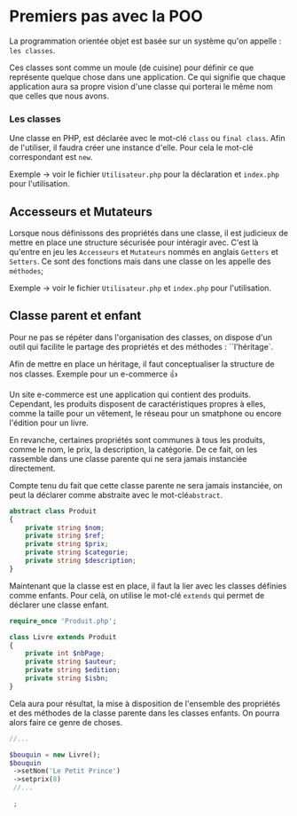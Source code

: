 # Premiers pas avec la POO

La programmation orientée objet est basée sur un système qu'on appelle : `les classes`.

Ces classes sont comme un moule (de cuisine) pour définir ce que représente quelque chose dans une application. Ce qui signifie que chaque application aura sa propre vision d'une classe qui porterai le même nom que celles que nous avons.

### Les classes

Une classe en PHP, est déclarée avec le mot-clé `class` ou `final class`.
Afin de l'utiliser, il faudra créer une instance d'elle. Pour cela le mot-clé correspondant est `new`.

Exemple -> voir le fichier `Utilisateur.php` pour la déclaration et `index.php` pour l'utilisation.

## Accesseurs et Mutateurs

Lorsque nous définissons des propriétés dans une classe, il est judicieux de mettre en place une structure sécurisée pour intéragir avec. C'est là qu'entre en jeu les `Accesseurs` et `Mutateurs` nommés en anglais `Getters` et `Setters`. Ce sont des fonctions mais dans une classe on les appelle des `méthodes`;

Exemple -> voir le fichier `Utilisateur.php` et `index.php` pour l'utilisation.

## Classe parent et enfant

Pour ne pas se répéter dans l'organisation des classes, on dispose d'un outil qui facilite le partage des propriétés et des méthodes : ``l'héritage`.

Afin de mettre en place un héritage, il faut conceptualiser la structure de nos classes.
Exemple pour un e-commerce 👍

Un site e-commerce est une application qui contient des produits. Cependant, les produits disposent de caractéristiques propres à elles, comme la taille pour un vêtement, le réseau pour un smatphone ou encore l'édition pour un livre.

En revanche, certaines propriétés sont communes à tous les produits, comme le nom, le prix, la description, la catégorie. De ce fait, on les rassemble dans une classe parente qui ne sera jamais instanciée directement.

Compte tenu du fait que cette classe parente ne sera jamais instanciée, on peut la déclarer comme abstraite avec le mot-clé`abstract`.

```php
abstract class Produit
{
    private string $nom;
    private string $ref;
    private string $prix;
    private string $categorie;
    private string $description;
}
```

Maintenant que la classe est en place, il faut la lier avec les classes définies comme enfants. Pour celà, on utilise le mot-clé `extends` qui permet de déclarer une classe enfant.

``` php
require_once 'Produit.php';

class Livre extends Produit
{
    private int $nbPage;
    private string $auteur;
    private string $edition;
    private string $isbn;
}
```

Cela aura pour résultat, la mise à disposition de l'ensemble des propriétés et des méthodes de la classe parente dans les classes enfants. On pourra alors faire ce genre de choses.

```php
//...

$bouquin = new Livre();
$bouquin
 ->setNom('Le Petit Prince')
 ->setprix(8)
 //...

 ;
 ```